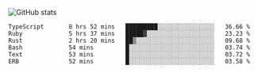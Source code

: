 ![GitHub stats](https://github-readme-stats.vercel.app/api?username=ksk001100&show_icons=true&theme=tokyonight)

<!--START_SECTION:waka-->

```text
TypeScript       8 hrs 52 mins   █████████░░░░░░░░░░░░░░░░   36.66 %
Ruby             5 hrs 37 mins   █████▓░░░░░░░░░░░░░░░░░░░   23.23 %
Rust             2 hrs 20 mins   ██▒░░░░░░░░░░░░░░░░░░░░░░   09.68 %
Bash             54 mins         █░░░░░░░░░░░░░░░░░░░░░░░░   03.74 %
Text             53 mins         █░░░░░░░░░░░░░░░░░░░░░░░░   03.72 %
ERB              52 mins         █░░░░░░░░░░░░░░░░░░░░░░░░   03.58 %
```

<!--END_SECTION:waka-->
